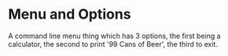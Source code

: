 # Menu and Options
A command line menu thing which has 3 options, the first being a calculator, the second to print '99 Cans of Beer', the third to exit.
